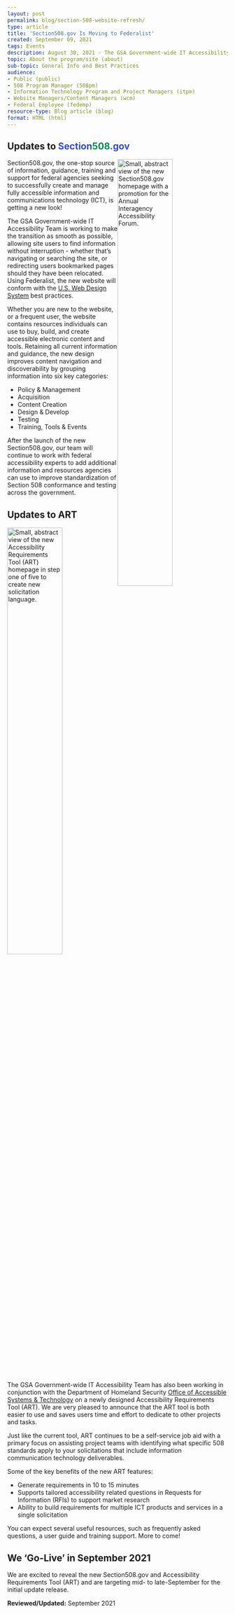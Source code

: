 ```yaml
---
layout: post
permalink: blog/section-508-website-refresh/
type: article
title: 'Section508.gov Is Moving to Federalist'
created: September 09, 2021
tags: Events
description: August 30, 2021 - The GSA Government-wide IT Accessibility Program team is excited to announce that we are preparing a new look for Section508.gov and the Accessibility Requirements Tool (ART) as we move to <a href="https://federalist.18f.gov">Federalist</a> - a publishing platform for modern <a href="https://digital.gov/resources/21st-century-integrated-digital-experience-act/">21st Century IDEA</a> websites.
topic: About the program/site (about)
sub-topic: General Info and Best Practices
audience:
- Public (public)
- 508 Program Manager (508pm)
- Information Technology Program and Project Managers (itpm)
- Website Managers/Content Managers (wcm)
- Federal Employee (fedemp)
resource-type: Blog article (blog)
format: HTML (html)
---
```


<h2>Updates to <span style="color:#304bc5">Section</span><span style="color:#098850">508</span><span style="color:#304bc5">.gov</span></h2>

<div><img alt="Small, abstract view of the new Section508.gov homepage with a promotion for the Annual Interagency Accessibility Forum." src="{{ site.baseurl }}/assets/images/508-federalist.png" style="float:right; width:50%" /></div>

Section508.gov, the one-stop source of information, guidance, training and support for federal agencies seeking to successfully create and manage fully accessible information and communications technology (ICT), is getting a new look!

The GSA Government-wide IT Accessibility Team is working to make the transition as smooth as possible, allowing site users to find information without interruption - whether that’s navigating or searching the site, or redirecting users bookmarked pages should they have been relocated. Using Federalist, the new website will conform with the <a href="https://designsystem.digital.gov/">U.S. Web Design System</a> best practices.

Whether you are new to the website, or a frequent user, the website contains resources individuals can use to buy, build, and create accessible electronic content and tools. Retaining all current information and guidance, the new design improves content navigation and discoverability by grouping information into six key categories:

* Policy &amp; Management
* Acquisition
* Content Creation
* Design &amp; Develop
* Testing
* Training, Tools &amp; Events

After the launch of the new Section508.gov, our team will continue to work with federal accessibility experts to add additional information and resources agencies can use to improve standardization of Section 508 conformance and testing across the government.

## Updates to ART

<div><img alt="Small, abstract view of the new Accessibility Requirements Tool (ART) homepage in step one of five to create new solicitation language." src="{{ site.baseurl }}/assets/images/blog-art-federalist.png" style="float:right; width:50%" /></div>

The GSA Government-wide IT Accessibility Team has also been working in conjunction with the Department of Homeland Security <a href="https://www.dhs.gov/office-accessible-systems-technology">Office of Accessible Systems &amp; Technology</a> on a newly designed Accessibility Requirements Tool (ART). We are very pleased to announce that the ART tool is both easier to use and saves users time and effort to dedicate to other projects and tasks.

Just like the current tool, ART continues to be a self-service job aid with a primary focus on assisting project teams with identifying what specific 508 standards apply to your solicitations that include information communication technology deliverables.

Some of the key benefits of the new ART features:

* Generate requirements in 10 to 15 minutes
* Supports tailored accessibility related questions in Requests for Information (RFIs) to support market research
* Ability to build requirements for multiple ICT products and services in a single solicitation

You can expect several useful resources, such as frequently asked questions, a user guide and training support. More to come!

## We ‘Go-Live’ in September 2021

We are excited to reveal the new Section508.gov and Accessibility Requirements Tool (ART) and are targeting mid- to late-September for the initial update release.

**Reviewed/Updated:** September 2021

